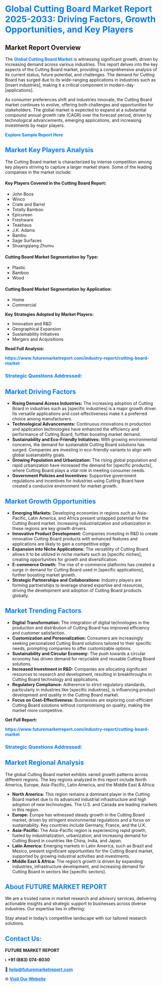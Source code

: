 <h1 style="color: #007BFF;">Global Cutting Board Market Report 2025-2033: Driving Factors, Growth Opportunities, and Key Players</h1>

<section id="overview">
<h2>Market Report Overview</h2>
<p>The <a href="https://www.futuremarketreport.com/industry-report/cutting-board-market" style="color: #007BFF; text-decoration: none;"><strong>Global Cutting Board Market</strong></a> is witnessing significant growth, driven by increasing demand across various industries. This report delves into the key aspects of the Cutting Board market, providing a comprehensive analysis of its current status, future potential, and challenges. The demand for Cutting Board has surged due to its wide-ranging applications in industries such as [insert industries], making it a critical component in modern-day [applications].</p>
<p>As consumer preferences shift and industries innovate, the Cutting Board market continues to evolve, offering both challenges and opportunities for stakeholders. The global market is expected to expand at a substantial compound annual growth rate (CAGR) over the forecast period, driven by technological advancements, emerging applications, and increasing investments by major players.</p>
</section>

<section id="overview">
<p><a href="https://www.futuremarketreport.com/request-sample/reportId=30780" style="color: #007BFF; text-decoration: none;"><strong>Explore Sample Report Here</strong></a></p>
</section>

<section id="key-players">
<h2 style="color: #007BFF;">Market Key Players Analysis</h2>
<p>The Cutting Board market is characterized by intense competition among key players striving to capture a larger market share. Some of the leading companies in the market include:</p>
<h4>Key Players Covered in the Cutting Board Report:</h4>
<ul><li>John Boos</li><li>Winco</li><li>Crate and Barrel</li><li>Totally Bamboo</li><li>Epicurean</li><li>Freshware</li><li>Teakhaus</li><li>J.K. Adams</li><li>Bambu</li><li>Sage Surfaces</li><li>Shuangqiang Zhumu</li></ul>
<h4>Cutting Board Market Segmentation by Type:</h4>
<ul><li>Plastic</li><li>Bamboo</li><li>Wood</li></ul>

<h4>Cutting Board Market Segmentation by Application:</h4>
<ul><li>Home</li><li>Commercial</li></ul>
<p><strong>Key Strategies Adopted by Market Players:</strong></p>
<ul>
<li>Innovation and R&D</li>
<li>Geographical Expansion</li>
<li>Sustainability Initiatives</li>
<li>Mergers and Acquisitions</li>
</ul>
</section>

<section>
<p><strong>Read Full Analysis: </strong></p><a href="https://www.futuremarketreport.com/industry-report/cutting-board-market" style="color: #007BFF; text-decoration: none;"><strong>https://www.futuremarketreport.com/industry-report/cutting-board-market</strong></a>
<h3 style="color: #007BFF;">Strategic Questions Addressed:</h3>
</section>

<section id="driving-factors">
<h2 style="color: #007BFF;">Market Driving Factors</h2>
<ul>
<li><strong>Rising Demand Across Industries:</strong> The increasing adoption of Cutting Board in industries such as [specific industries] is a major growth driver. Its versatile applications and cost-effectiveness make it a preferred choice among manufacturers.</li>
<li><strong>Technological Advancements:</strong> Continuous innovations in production and application technologies have enhanced the efficiency and performance of Cutting Board, further boosting market demand.</li>
<li><strong>Sustainability and Eco-Friendly Initiatives:</strong> With growing environmental concerns, the demand for sustainable Cutting Board solutions has surged. Companies are investing in eco-friendly variants to align with global sustainability goals.</li>
<li><strong>Growing Population and Urbanization:</strong> The rising global population and rapid urbanization have increased the demand for [specific products], where Cutting Board plays a vital role in meeting consumer needs.</li>
<li><strong>Government Policies and Incentives:</strong> Supportive government regulations and incentives for industries using Cutting Board have created a conducive environment for market growth.</li>
</ul>
</section>

<section id="growth-opportunities">
<h2 style="color: #007BFF;">Market Growth Opportunities</h2>
<ul>
<li><strong>Emerging Markets:</strong> Developing economies in regions such as Asia-Pacific, Latin America, and Africa present untapped potential for the Cutting Board market. Increasing industrialization and urbanization in these regions are key growth drivers.</li>
<li><strong>Innovative Product Development:</strong> Companies investing in R&D to create innovative Cutting Board products with enhanced features and applications are likely to gain a competitive edge.</li>
<li><strong>Expansion into Niche Applications:</strong> The versatility of Cutting Board allows it to be utilized in niche markets such as [specific niches], creating opportunities for growth and diversification.</li>
<li><strong>E-commerce Growth:</strong> The rise of e-commerce platforms has created a surge in demand for Cutting Board used in [specific applications], further boosting market growth.</li>
<li><strong>Strategic Partnerships and Collaborations:</strong> Industry players are forming partnerships to leverage shared expertise and resources, driving the development and adoption of Cutting Board products globally.</li>
</ul>
</section>

<section id="trending-factors">
<h2 style="color: #007BFF;">Market Trending Factors</h2>
<ul>
<li><strong>Digital Transformation:</strong> The integration of digital technologies in the production and distribution of Cutting Board has improved efficiency and customer satisfaction.</li>
<li><strong>Customization and Personalization:</strong> Consumers are increasingly seeking personalized Cutting Board solutions tailored to their specific needs, prompting companies to offer customizable options.</li>
<li><strong>Sustainability and Circular Economy:</strong> The push towards a circular economy has driven demand for recyclable and reusable Cutting Board solutions.</li>
<li><strong>Increased Investment in R&D:</strong> Companies are allocating significant resources to research and development, resulting in breakthroughs in Cutting Board technology and applications.</li>
<li><strong>Regulatory Compliance:</strong> Adherence to strict regulatory standards, particularly in industries like [specific industries], is influencing product development and quality in the Cutting Board market.</li>
<li><strong>Focus on Cost-Effectiveness:</strong> Businesses are exploring cost-efficient Cutting Board solutions without compromising on quality, making the market more competitive.</li>
</ul>
</section>

<section>
<p><strong>Get Full Report: </strong></p><a href="https://www.futuremarketreport.com/industry-report/cutting-board-market" style="color: #007BFF; text-decoration: none;"><strong>https://www.futuremarketreport.com/industry-report/cutting-board-market</strong></a>
<h3 style="color: #007BFF;">Strategic Questions Addressed:</h3>
</section>


<section id="regional-analysis">
<h2 style="color: #007BFF;">Market Regional Analysis</h2>
<p>The global Cutting Board market exhibits varied growth patterns across different regions. The key regions analyzed in this report include North America, Europe, Asia-Pacific, Latin America, and the Middle East & Africa:</p>
<ul>
<li><strong>North America:</strong> This region remains a dominant player in the Cutting Board market due to its advanced industrial infrastructure and high adoption of new technologies. The U.S. and Canada are leading markets in this region.</li>
<li><strong>Europe:</strong> Europe has witnessed steady growth in the Cutting Board market, driven by stringent environmental regulations and a focus on sustainability. Key countries include Germany, France, and the U.K.</li>
<li><strong>Asia-Pacific:</strong> The Asia-Pacific region is experiencing rapid growth, fueled by industrialization, urbanization, and increasing demand for Cutting Board in countries like China, India, and Japan.</li>
<li><strong>Latin America:</strong> Emerging markets in Latin America, such as Brazil and Mexico, present significant opportunities for the Cutting Board market, supported by growing industrial activities and investments.</li>
<li><strong>Middle East & Africa:</strong> The region’s growth is driven by expanding industries, infrastructure development, and increasing demand for Cutting Board in sectors like [specific sectors].</li>
</ul>
</section>

<footer>
<h2 style="color: #007BFF;">About FUTURE MARKET REPORT</h2>
<p>We are a trusted name in market research and advisory services, delivering actionable insights and strategic support to businesses across diverse industries. Our expertise lies in offering:</p>

<p>Stay ahead in today’s competitive landscape with our tailored research solutions.</p>

<h2 style="color: #007BFF;">Contact Us:</h2>
<p><strong>FUTURE MARKET REPORT</strong></p>
<p>📞 <strong>+91 (883) 074-8030</strong></p>
<p>📧 <strong><a href="mailto:help@futuremarketreport.com" style="color: #007BFF;">help@futuremarketreport.com</a></strong></p>
<p>🌐 <strong><a href="https://www.futuremarketreport.com/" style="color: #007BFF;">Visit Our Website</a></strong></p>
</footer>